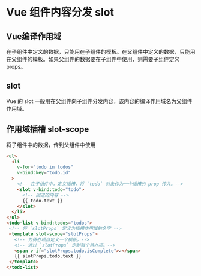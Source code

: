 # Vue 组件内容分发 slot

## Vue编译作用域
在子组件中定义的数据，只能用在子组件的模板。在父组件中定义的数据，只能用在父组件的模板。如果父组件的数据要在子组件中使用，则需要子组件定义props。

## slot
Vue 的 slot 一般用在父组件向子组件分发内容，该内容的编译作用域名为父组件作用域。

## 作用域插槽 slot-scope
将子组件中的数据，传到父组件中使用
```html
<ul>
  <li
    v-for="todo in todos"
    v-bind:key="todo.id"
  >
    <!-- 在子组件中，定义插槽，将 `todo` 对象作为一个插槽的 prop 传入。-->
    <slot v-bind:todo="todo">
      <!-- 回退的内容 -->
      {{ todo.text }}
    </slot>
  </li>
</ul>
<todo-list v-bind:todos="todos">
 <!-- 将 `slotProps` 定义为插槽作用域的名字 -->
 <template slot-scope="slotProps">
   <!-- 为待办项自定义一个模板，-->
   <!-- 通过 `slotProps` 定制每个待办项。-->
   <span v-if="slotProps.todo.isComplete">✓</span>
   {{ slotProps.todo.text }}
 </template>
</todo-list>

```
